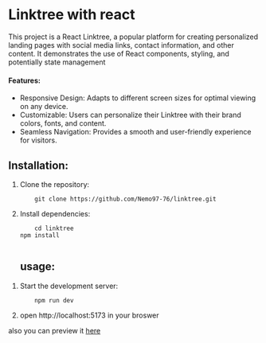 <h1>
  Linktree with react
</h1>
<span>
  This project is a React Linktree, a popular platform for creating personalized landing pages with social media links, contact information, and other content. It demonstrates the use of React components, styling, and potentially state management
</span>

<h4>Features:</h4>
<ul>
  <li>Responsive Design: Adapts to different screen sizes for optimal viewing on any device.</li>
  <li>Customizable: Users can personalize their Linktree with their brand colors, fonts, and content.</li>
  <li>Seamless Navigation: Provides a smooth and user-friendly experience for visitors.</li>
</ul>
<h2>
  Installation:
</h2>

<ol>
  <li>Clone the repository:</li>
  <code>
    git clone https://github.com/Nemo97-76/linktree.git
  </code>
  <li>
    Install dependencies:
  </li>
  <code>
    cd linktree
npm install
  </code>
</ol>

<ol>
    <h2>usage:</h2>

  <li>
    Start the development server:
  </li>
  <code>
    npm run dev
  </code>

<span>
  <li>
    open <a>http://localhost:5173</a> in your broswer
  </li>
</ol>

also you can preview it <a href="https://main--nemolinktree.netlify.app/" traget="-blank">here</a>
</span>
